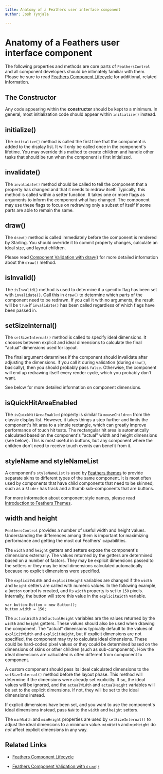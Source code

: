 ```yaml
---
title: Anatomy of a Feathers user interface component  
author: Josh Tynjala

---
```

# Anatomy of a Feathers user interface component

The following properties and methods are core parts of `FeathersControl` and all component developers should be intimately familiar with them. Please be sure to read [Feathers Component Lifecycle](component-lifecycle.html) for additional, related information.

## The Constructor

Any code appearing within the **constructor** should be kept to a minimum. In general, most initialization code should appear within `initialize()` instead.

## initialize()

The `initialize()` method is called the first time that the component is added to the display list. It will only be called once in the component's lifetime. You may override this method to create children and handle other tasks that should be run when the component is first initialized.

## invalidate()

The `invalidate()` method should be called to tell the component that a property has changed and that it needs to redraw itself. Typically, this method is called within a setter function. It takes one or more flags as arguments to inform the component what has changed. The component may use these flags to focus on redrawing only a subset of itself if some parts are able to remain the same.

## draw()

The `draw()` method is called immediately before the component is rendered by Starling. You should override it to commit property changes, calculate an ideal size, and layout children.

Please read [Component Validation with draw()](component-validation.html) for more detailed information about the `draw()` method.

## isInvalid()

The `isInvalid()` method is used to determine if a specific flag has been set with `invalidate()`. Call this in `draw()` to determine which parts of the component need to be redrawn. If you call it with no arguments, the result will be `true` if `invalidate()` has been called regardless of which flags have been passed in.

## setSizeInternal()

The `setSizeInternal()` method is called to specify ideal dimensions. It chooses between explicit and ideal dimensions to calculate the final "actual" dimensions used for layout.

The final argument determines if the component should invalidate after adjusting the dimensions. If you call it during validation (during `draw()`, basically), then you should probably pass `false`. Otherwise, the component will end up redrawing itself every render cycle, which you probably don't want.

See below for more detailed information on component dimensions.

## isQuickHitAreaEnabled

The `isQuickHitAreaEnabled` property is similar to `mouseChildren` from the classic display list. However, it takes things a step further and limits the component's hit area to a simple rectangle, which can greatly improve performance of touch hit tests. The rectangular hit area is automatically calculated based on the component's "actual" width and height dimensions (see below). This is most useful in buttons, but any component where the children don't need to receive touch events can benefit from it.

## styleName and styleNameList

A component's `styleNameList` is used by [Feathers themes](themes.html) to provide separate skins to different types of the same component. It is most often used by components that have child components that need to be skinned, such as a `Slider` has track and a thumb sub-components that are buttons.

For more information about component style names, please read [Introduction to Feathers Themes](themes.html).

## width and height

`FeathersControl` provides a number of useful width and height values. Understanding the differences among them is important for maximizing performance and getting the most out Feathers' capabilities.

The `width` and `height` getters and setters expose the component's dimensions externally. The values returned by the getters are determined based on a number of factors. They may be explicit dimensions passed to the setters or they may be ideal dimensions calculated automatically because no explicit dimensions were specified.

The `explicitWidth` and `explicitHeight` variables are changed if the `width` and `height` setters are called with numeric values. In the following example, a `Button` control is created, and its `width` property is set to `150` pixels. Internally, the button will store this value in the `explicitWidth` variable.

``` code
var button:Button = new Button();
button.width = 150;
```

The `actualWidth` and `actualHeight` variables are the values returned by the `width` and `height` getters. These values should also be used when drawing the component. The "actual" dimensions typically default to the values of `explicitWidth` and `explicitHeight`, but if explicit dimensions are not specified, the component may try to calculate ideal dimensions. These could be hard-coded pixel values or they could be determined based on the dimensions of skins or other children (such as sub-components). How the ideal dimensions are calculated is often different from component to component.

A custom component should pass its ideal calculated dimensions to the `setSizeInternal()` method before the layout phase. This method will determine if the dimensions were already set explicitly. If so, the ideal values will be ignored, and the `actualWidth` and `actualHeight` variables will be set to the explicit dimensions. If not, they will be set to the ideal dimensions instead.

If explicit dimensions have been set, and you want to use the component's ideal dimensions instead, pass `NaN` to the `width` and `height` setters.

The `minWidth` and `minHeight` properties are used by `setSizeInternal()` to adjust the ideal dimensions to a minimum value. `minWidth` and `minHeight` do *not* affect explicit dimensions in any way.

## Related Links

-   [Feathers Component Lifecycle](component-lifecycle.html)

-   [Feathers Component Validation with `draw()`](component-validation.html)